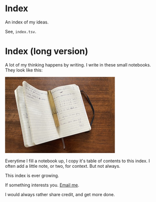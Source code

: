 # Index 
An index of my ideas. 

See, `index.tsv`.


# Index (long version)
A lot of my thinking happens by writing. I write in these small notebooks. They look like this:

![](notebook.jpg)

Everytime I fill a notebook up, I copy it's table of contents to this index. I often add a little note, or two, for context. But not always. 

This index is ever growing.

If something interests you. [Email me](mailto:erik.exists@gmail.com). 

I would always rather share credit, and get more done.
